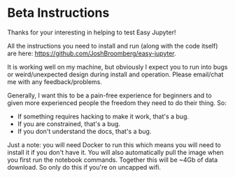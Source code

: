 # Beta Instructions

Thanks for your interesting in helping to test Easy Jupyter!

All the instructions you need to install and run (along with the code itself) are here: https://github.com/JoshBroomberg/easy-jupyter.

It is working well on my machine, but obviously I expect you to run into bugs or weird/unexpected design during install and operation. Please email/chat me with any feedback/problems.

Generally, I want this to be a pain-free experience for beginners and to given more experienced people the freedom they need to do their thing. So:

- If something requires hacking to make it work, that's a bug.
- If you are constrained, that's a bug.
- If you don't understand the docs, that's a bug.

Just a note: you will need Docker to run this which means you will need to install it if you don't have it. You will also automatically pull the image when you first run the notebook commands. Together this will be ~4Gb of data download. So only do this if you're on uncapped wifi.
